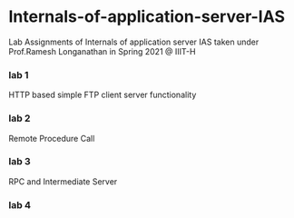 # Internals-of-application-server-IAS
Lab Assignments of Internals of application server IAS  taken under Prof.Ramesh Longanathan in Spring 2021 @ IIIT-H 

### lab 1
HTTP based simple FTP client server functionality

### lab 2
Remote Procedure Call

### lab 3
RPC and Intermediate Server

### lab 4
